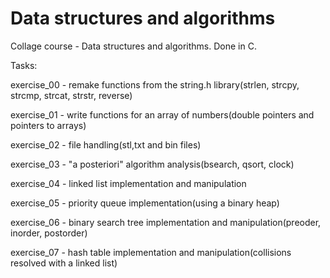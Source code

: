 # Data structures and algorithms

Collage course - Data structures and algorithms. Done in C.

Tasks:

exercise_00 - remake functions from the string.h library(strlen, strcpy, strcmp, strcat, strstr, reverse)

exercise_01 - write functions for an array of numbers(double pointers and pointers to arrays)

exercise_02 - file handling(stl,txt and bin files)

exercise_03 - "a posteriori" algorithm analysis(bsearch, qsort, clock)

exercise_04 - linked list implementation and manipulation

exercise_05 - priority queue implementation(using a binary heap)

exercise_06 - binary search tree implementation and manipulation(preoder, inorder, postorder)

exercise_07 - hash table implementation and manipulation(collisions resolved with a linked list)
   
      
